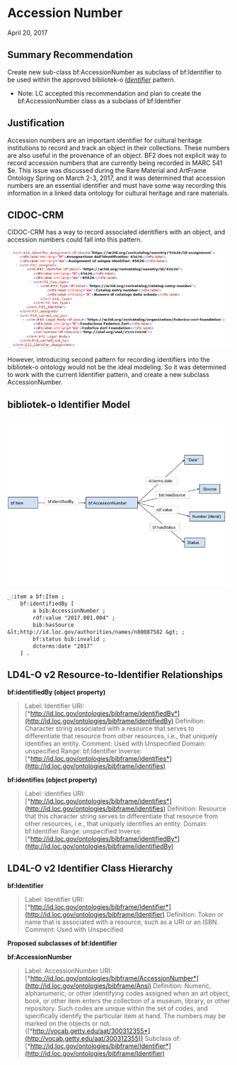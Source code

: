 Accession Number
================

April 20, 2017

Summary Recommendation 
-----------------------

Create new sub-class bf:AccessionNumber as subclass of bf:Identifier to be used within the approved bibliotek-o [*Identifier*](https://wiki.duraspace.org/display/LD4P/bibliotek-o?preview=/79795231/83237327/bibliotek-o_pattern_identifiers_201612.pdf) pattern.
-	Note: LC accepted this recommendation and plan to create the bf:AccessionNumber class as a subclass of bf:Identifier

Justification
-------------
Accession numbers are an important identifier for cultural heritage institutions to record and track an object in their collections. These numbers are also useful in the provenance of an object. BF2 does not explicit way to record accession numbers that are currently being recorded in MARC 541 \$e. This issue was discussed during the Rare Material and ArtFrame Ontology Spring on March 2-3, 2017, and it was determined that accession numbers are an essential identifier and must have some way recording this information in a linked data ontology for cultural heritage and rare materials.

CIDOC-CRM
---------

CIDOC-CRM has a way to record associated identifiers with an object, and
accession numbers could fall into this pattern.

![CIDOC-CRM AccessionNumber RDF-XML](/modeling_recommendations/modeling_diagrams/accession_number_cidoc-crm.png)

However, introducing second pattern for recording identifiers into the
bibliotek-o ontology would not be the ideal modeling. So it was
determined to work with the current Identifier pattern, and create a new
subclass AccessionNumber.

bibliotek-o Identifier Model
--------------------------------
![Accession Number Diagram](/modeling_recommendations/modeling_diagrams/accession_number_diagram.png)
```
_:item a bf:Item ;
    bf:identifiedBy [
        a bib:AccessionNumber ;
        rdf:value "2017.001.004" ;
        bib:hasSource &lt;http://id.loc.gov/authorities/names/n80087582 &gt; ;
        bf:status bib:invalid ;
        dcterms:date "2017"
    ] .
```
LD4L-O v2 Resource-to-Identifier Relationships
--------------------------------------------------
**bf:identifiedBy (object property)**
> Label: Identifier
> URI: [*http://id.loc.gov/ontologies/bibframe/identifiedBy*](http://id.loc.gov/ontologies/bibframe/identifiedBy)
> Definition: Character string associated with a resource that serves to differentiate that resource from other resources, i.e., that uniquely identifies an entity.
> Comment: Used with Unspecified
> Domain: unspecified
> Range: bf:Identifier
> Inverse: [*http://id.loc.gov/ontologies/bibframe/identifies*](http://id.loc.gov/ontologies/bibframe/identifies)

**bf:identifies (object property)**
> Label: identifies
> URI: [*http://id.loc.gov/ontologies/bibframe/identifies*](http://id.loc.gov/ontologies/bibframe/identifies)
> Definition: Resource that this character string serves to differentiate that resource from other resources, i.e., that uniquely identifies an entity.
> Domain: bf:Identifier
> Range: unspecified
> Inverse: [*http://id.loc.gov/ontologies/bibframe/identifiedBy*](http://id.loc.gov/ontologies/bibframe/identifiedBy)


**LD4L-O v2 Identifier Class Hierarchy**
-------------------------------------------------------

**bf:Identifier**
> Label: Identifier
> URI: [*http://id.loc.gov/ontologies/bibframe/Identifier*](http://id.loc.gov/ontologies/bibframe/Identifier)
> Definition: Token or name that is associated with a resource, such as a URI or an ISBN.
> Comment: Used with Unspecified

**Proposed subclasses of bf:Identifier**

**bf:AccessionNumber**
> Label: AccessionNumber
> URI: [*http://id.loc.gov/ontologies/bibframe/AccessionNumber*](http://id.loc.gov/ontologies/bibframe/Ansi)
> Definition: Numeric, alphanumeric, or other identifying codes assigned when an art object, book, or other item enters the collection of a museum, library, or other repository. Such codes are unique within the set of codes, and specifically identify the particular item at hand. The numbers may be marked on the objects or not. ([*http://vocab.getty.edu/aat/300312355*](http://vocab.getty.edu/aat/300312355))
> Subclass of: [*http://id.loc.gov/ontologies/bibframe/Identifier*](http://id.loc.gov/ontologies/bibframe/Identifier)
